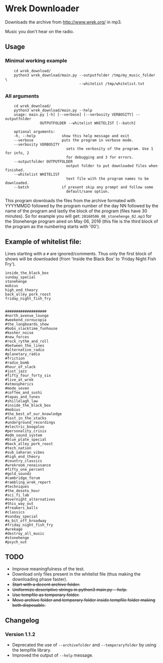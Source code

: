 # Wrek Downloader

Downloads the archive from http://www.wrek.org/ in mp3.

Music you don't hear on the radio.

## Usage

### Minimal working example

        cd wrek_download/
        python3 wrek_download/main.py --outputfolder /tmp/my_music_folder \
                                      --whitelist /tmp/whitelist.txt
    
### All arguments

        cd wrek_download/
        python3 wrek_download/main.py --help
        usage: main.py [-h] [--verbose] [--verbosity VERBOSITY] --outputfolder
                    OUTPUTFOLDER --whitelist WHITELIST [--batch]

        optional arguments:
        -h, --help            show this help message and exit
        --verbose             puts the program in verbose mode.
        --verbosity VERBOSITY
                                sets the verbosity of the program. Use 1 for info, 2
                                for debugging and 3 for errors.
        --outputfolder OUTPUTFOLDER
                                output folder to put downloaded files when finished.
        --whitelist WHITELIST
                                text file with the program names to be downloaded.
        --batch               if present skip any prompt and follow some
                                default/sane option.
        

This program downloads the files from the archive formated with YYYYMMDD followed by the program number of the day NN followed by the name of the program and lastly the block of the program (files have 30 minutes). So for example you will get: `20160506_08_stonehenge_02.mp3` for the Stonehenge program aired on May 06, 2016 (this file is the third block of the program as the numbering starts with '00').

## Example of whitelist file:

Lines starting with a `#` are ignored/comments. Thus only the first block of shows will be downloaded (from 'Inside the Black Box' to 'Friday Night Fish Fry').

    inside_the_black_box
    sunday_special
    stonehenge
    mobius
    high_end_theory
    back_alley_pork_roost
    friday_night_fish_fry


    ###################
    #north_avenue_lounge
    #weekend_cornucopia
    #the_longboards_show
    #bobs_slacktime_funhouse
    #kosher_noise
    #new_forces
    #rock_rythm_and_roll
    #between_the_lines
    #alternative_radio
    #planetary_radio
    #friction
    #radio_bomb
    #hour_of_slack
    #just_jazz
    #fifty_four_forty_six
    #live_at_wrek
    #atmospherics
    #mode_seven
    #coffee_and_sushi
    #tapas_and_tunes
    #shillelagh_law
    #inside_the_black_box
    #mobius
    #the_best_of_our_knowledge
    #lost_in_the_stacks
    #underground_recordings
    #electric_boogaloo
    #personality_crisis
    #edm_sound_system
    #blue_plate_special
    #back_alley_pork_roost
    #tech_nation
    #sub_saharan_vibes
    #high_end_theory
    #country_classics
    #wrekroom_renaissance
    #fifty_one_percent
    #gold_soundz
    #cambridge_forum
    #rambling_wrek_report
    #techniques
    #the_desoto_hour
    #sci_fi_lab
    #overnight_alternatives
    #this_way_out
    #freakers_balls
    #classics
    #sunday_special
    #a_bit_off_broadway
    #friday_night_fish_fry
    #wrekage
    #destroy_all_music
    #stonehenge
    #psych_out

## TODO

- Improve meaningfulness of the test.
- Download only files present in the whitelist file (thus making the downloading phase faster).
- ~~Start with a decent archive folder.~~
- ~~Uniformize descriptive strings in python3 main.py --help.~~
- ~~Use tempfile as temporary folder.~~
- ~~Move archive folder and temporary folder inside tempfile folder making both disposable.~~

## Changelog

### Version 1.1.2

- Deprecated the use of `--archivefolder`  and `--temporaryfolder` by using the tempfile library.
- Improved the output of `--help` message.

